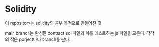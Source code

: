 # Solidity

이 repository는 solidity의 공부 목적으로 만들어진 것

main branch는 완성된 contract sol 파일과 이를 테스트하는 js 파일을 모은다.
각각의 작은 porject마다 branch를 판다.
